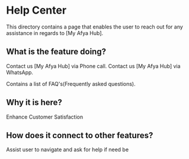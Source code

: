 # Help Center

This directory contains a page that enables the user to reach out for any assistance in regards to [My Afya Hub].

## What is the feature doing?

Contact us [My Afya Hub] via Phone call.
Contact us [My Afya Hub] via WhatsApp.

Contains a list of FAQ's(Frequently asked questions).

## Why it is here?

Enhance Customer Satisfaction

## How does it connect to other features?

Assist user to navigate and ask for help if need be
